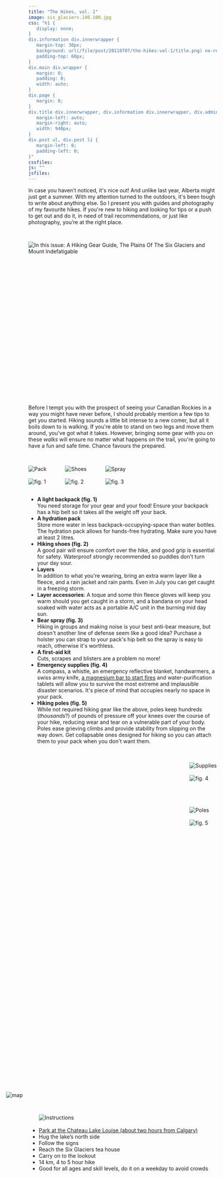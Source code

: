 ```yaml
---
title: "The Hikes, vol. 1"
image: six_glaciers.140.100.jpg
css: "h1 {
   display: none;
}
div.information div.innerwrapper {
   margin-top: 30px;
   background: url(/file/post/20110707/the-hikes-vol-1/title.png) no-repeat top left;
   padding-top: 60px;
}
div.main div.wrapper {
   margin: 0;
   padding: 0;
   width: auto;
}
div.page {
   margin: 0;
}
div.title div.innerwrapper, div.information div.innerwrapper, div.admin, div.container, div.comments, div.addcomment, div.postnavigation, #facebook {
   margin-left: auto;
   margin-right: auto;
   width: 940px;
}
div.post ul, div.post li {
   margin-left: 0;
   padding-left: 0;
}"
cssfiles:
js: ""
jsfiles:
---
```

<div class="container">
<p class="quad">In case you haven&rsquo;t noticed, it's nice out! And unlike last year, Alberta might just get a summer. With my attention turned to the outdoors, it's been tough to write about anything else. So I present you with guides and photography of my favourite hikes. If you're new to hiking and looking for tips or a push to get out and do it, in need of trail recommendations, or just like photography, you&rsquo;re at the right place.</p>
<img style="margin-top: 30px;" src="/file/post/20110707/the-hikes-vol-1/contents.png" alt="In this issue: A Hiking Gear Guide, The Plains Of The Six Glaciers and Mount Indefatigable" /></div>
<div style="width: 100%; background: url(/file/post/20110707/the-hikes-vol-1/plains.jpg) center top no-repeat; margin: 30px 0; height: 340px;">&nbsp;</div>
<div class="container">
<p class="quad">Before I tempt you with the prospect of seeing your Canadian Rockies in a way you might have never before, I should probably mention a few tips to get you started. Hiking sounds a little bit intense to a new comer, but all it boils down to is walking. If you're able to stand on two legs and move them around, you've got what it takes. However, bringing some gear with you on these <em>walks</em> will ensure no matter what happens on the trail, you're going to have a fun and safe time. Chance favours the prepared.</p>
<p class="quad">&nbsp;</p>
<div style="margin-right: 10px; float: left;"><img src="/file/post/20110707/the-hikes-vol-1/pack.280.jpg" alt="Pack" /><br /><br /><img src="/file/post/20110707/the-hikes-vol-1/fig1.png" alt="fig. 1" /></div>
<div style="margin: 0 40px; float: left;"><img src="/file/post/20110707/the-hikes-vol-1/shoes.280.jpg" alt="Shoes" /><br /><br /><img src="/file/post/20110707/the-hikes-vol-1/fig2.png" alt="fig. 2" /></div>
<div style="margin-left: 10px; float: left;"><img src="/file/post/20110707/the-hikes-vol-1/spray.280.jpg" alt="Spray" /><br /><br /><img src="/file/post/20110707/the-hikes-vol-1/fig3.png" alt="fig. 3" /></div>
<ul class="quad leftedge" style="float: left; clear: both; margin-top: 30px;">
<li><strong>A light backpack (fig. 1)<br /></strong>You need storage for your gear and your food! Ensure your backpack has a hip belt so it takes all the weight off your back.</li>
<li><strong>A hydration pack<br /></strong>Store more water in less backpack-occupying-space than water bottles. The hydration pack allows for hands-free hydrating. Make sure you have at least 2 litres.</li>
<li><strong>Hiking shoes (fig. 2)<br /></strong>A good pair will ensure comfort over the hike, and good grip is essential for safety. Waterproof strongly recommended so puddles don't turn your day sour.</li>
<li><strong>Layers<br /></strong>In addition to what you're wearing, bring an extra warm layer like a fleece, and a rain jacket and rain pants. Even in July you can get caught in a freezing storm.</li>
<li><strong>Layer accessories</strong>: A toque and some thin fleece gloves will keep you warm should you get caught in a storm, and a bandana on your head soaked with water acts as a portable A/C unit in the burning mid day sun.</li>
<li><strong>Bear spray (fig. 3)<br /></strong>Hiking in groups and making noise is your best anti-bear measure, but doesn't another line of defense seem like a good idea? Purchase a holster you can strap to your pack's hip belt so the spray is easy to reach, otherwise it's worthless.</li>
<li><strong>A first-aid kit<br /></strong>Cuts, scrapes and blisters are a problem no more!</li>
<li><strong>Emergency supplies (fig. 4)<br /></strong>A compass, a whistle, an emergency reflective blanket, handwarmers, a swiss army knife, <a href="http://www.youtube.com/watch?v=VG4qI9YGKyc&amp;feature=fvwrel">a magnesium bar to start fires</a> and water-purification tablets will allow you to survive the most extreme and implausible disaster scenarios. It's piece of mind that occupies nearly no space in your pack.</li>
<li><strong>Hiking poles (fig. 5)<br /></strong>While not required hiking gear like the above, poles keep hundreds (<em>thousands</em>?) of pounds of pressure off your knees over the course of your hike, reducing wear and tear on a vulnerable part of your body. Poles ease grieving climbs and provide stability from slipping on the way down. Get collapsable&nbsp;ones designed for hiking so you can attach them to your pack when you don't want them.</li>
</ul>
<div style="margin-left: 30px; float: right;"><br /><br /><img src="/file/post/20110707/the-hikes-vol-1/supplies.280.jpg" alt="Supplies" /><br /><br /><img src="/file/post/20110707/the-hikes-vol-1/fig4.png" alt="fig. 4" /><br /><br /><br /><br /><br /><img src="/file/post/20110707/the-hikes-vol-1/poles.280.jpg" alt="Poles" /><br /><br /><img src="/file/post/20110707/the-hikes-vol-1/fig5.png" alt="fig. 5" /></div>
</div>
<div style="clear: both; width: 100%; background: url(/file/post/20110707/the-hikes-vol-1/plains_hike.jpg) center bottom no-repeat; height: 1617px;">
<div class="container" style="padding-top: 710px;"><a href="http://www.openstreetmap.org/?lat=51.4061&amp;lon=-116.2284&amp;zoom=14&amp;layers=C"><img style="margin-left: -60px; float: left;" src="/file/post/20110707/the-hikes-vol-1/plains_map.png" alt="map" /></a> 
<ul style="float: left; margin-top: 60px; margin-left: 1em; padding-left: 1em; width: 480px;">
<img src="/file/post/20110707/the-hikes-vol-1/instructions.png" alt="Instructions" /><br /><br />
<li><a href="http://www.openstreetmap.org/?lat=51.4061&amp;lon=-116.2284&amp;zoom=14&amp;layers=C">Park at the Chateau Lake Louise (about two hours from Calgary)</a></li>
<li>Hug the lake&rsquo;s north side</li>
<li>Follow the signs</li>
<li>Reach the Six Glaciers tea house</li>
<li>Carry on to the lookout</li>
<li>14 km, 4 to 5 hour hike</li>
<li>Good for all ages and skill levels, do it on a weekday to avoid crowds</li>
</ul>
</div>
</div>
<div style="width: 100%; background: url(/file/post/20110707/the-hikes-vol-1/indefatigable_hike.jpg) center top no-repeat; margin-top: 120px; height: 1335px;">
<div class="container" style="padding-top: 335px;"><a href="http://www.openstreetmap.org/?lat=50.637&amp;lon=-115.1426&amp;zoom=13&amp;layers=C"><img style="margin-left: -60px; float: left;" src="/file/post/20110707/the-hikes-vol-1/indefatigable_map.png" alt="map" /></a> 
<ul style="float: left; margin-top: 60px; margin-left: 1em; padding-left: 1em; width: 480px;">
<img src="/file/post/20110707/the-hikes-vol-1/instructions.png" alt="Instructions" /><br /><br />
<li><a href="http://www.openstreetmap.org/?lat=50.637&amp;lon=-115.1426&amp;zoom=13&amp;layers=C">Park at the Kananaskis Lakes parking lot (about two hours from Calgary)</a></li>
<li>Walk across the lakes from the lot</li>
<li>The indefatigable trail is on the right, it starts with some rocks blocking the path</li>
<li>Navigate through the trees until you walk along a ridge</li>
<li>At a fork in the trail, turn west to go up the mountain, or continue north to do a loop</li>
<li>10 to 14 km hike depending on route, 3 to 5 hour hike</li>
<li>Take care near the top as it&rsquo;s a little demanding. If the top appears too difficult, the hike is still extremely rewarding before the final ascent</li>
</ul>
</div>
</div>